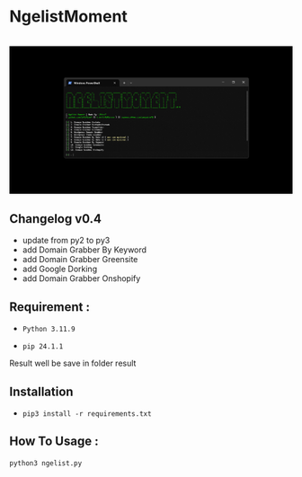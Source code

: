 <H1>NgelistMoment</H1>
<br>
<img src="https://raw.githubusercontent.com/InMyMine7/NgelistMoment/refs/heads/main/v0.4.png"
<br>

## Changelog v0.4
- update from py2 to py3
- add Domain Grabber By Keyword
- add Domain Grabber Greensite
- add Google Dorking
- add Domain Grabber Onshopify

## Requirement :

- `Python 3.11.9`

- `pip 24.1.1`

Result well be save in folder result

## Installation
- `pip3 install -r requirements.txt`

## How To Usage :

```
python3 ngelist.py
```

